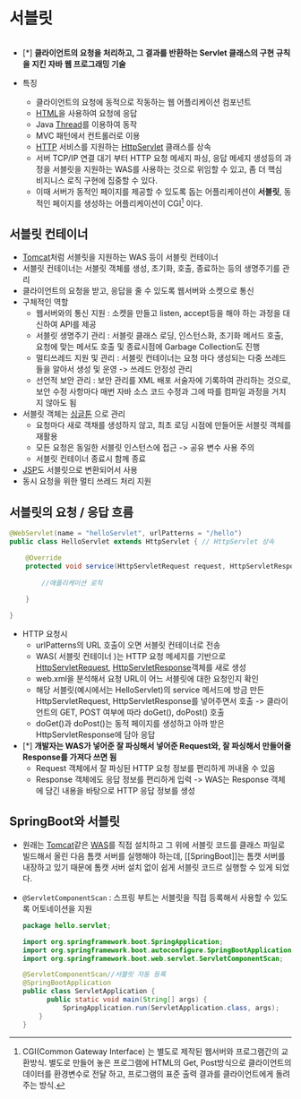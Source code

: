 # 서블릿

```table-of-contents
```

- [*] **클라이언트의 요청을 처리하고, 그 결과를 반환하는 Servlet 클래스의 구현 규칙을 지킨 자바 웹 프로그래밍 기술**

- 특징
	- 클라이언트의 요청에 동적으로 작동하는 웹 어플리케이션 컴포넌트
	- [HTML](../../미완성%20문서/HTML.md)을 사용하여 요청에 응답
	- Java [Thread](../Thread.md)를 이용하여 동작
	- MVC 패턴에서 컨트롤러로 이용
	- [HTTP](HTTP.md) 서비스를 지원하는 [HttpServlet](../../Spring/Spring%20MVC/HttpServlet.md) 클래스를 상속
	- 서버 TCP/IP 연결 대기 부터 HTTP 요청 메세지 파싱, 응답 메세지 생성등의 과정을 서블릿을 지원하는 WAS를 사용하는 것으로 위임할 수 있고, 좀 더 핵심 비지니스 로직 구현에 집중할 수 있다.
	- 이때 서버가 동적인 페이지를 제공할 수 있도록 돕는 어플리케이션이 **서블릿**, 동적인 페이지를 생성하는 어플리케이션이 CGI[^1] 이다.

## 서블릿 컨테이너


- [Tomcat](../../미완성%20문서/Tomcat.md)처럼 서블릿을 지원하는 WAS 등이 서블릿 컨테이너
- 서블릿 컨테이너는 서블릿 객체를 생성, 초기화, 호출, 종료하는 등의 생명주기를 관리
- 클라이언트의 요청을 받고, 응답을 줄 수 있도록 웹서버와 소켓으로 통신
- 구체적인 역할
	- 웹서버와의 통신 지원 : 소켓을 만들고 listen, accept등을 해야 하는 과정을 대신하여 API를 제공
	- 서블릿 생명주기 관리 : 서블릿 클래스 로딩, 인스턴스화, 초기화 메서드 호출, 요청에 맞는 메서도 호출 및 종료시점에 Garbage Collection도 진행
	- 멀티쓰레드 지원 및 관리 : 서블릿 컨테이너는 요청 마다 생성되는 다중 쓰레드들을 알아서 생성 및 운영 -> 쓰레드 안정성 관리
	- 선언적 보안 관리 : 보안 관리를 XML 배포 서술자에 기록하여 관리하는 것으로, 보안 수정 사항마다 매번 자바 소스 코드 수정과 그에 따를 컴파일 과정을 거치지 않아도 됨
- 서블릿 객체는 [싱글톤](../디자인%20패턴/싱글톤%20패턴.md) 으로 관리
	- 요청마다 새로 객채를 생성하지 않고, 최초 로딩 시점에 만들어둔 서블릿 객체를 재활용
	- 모든 요청은 동일한 서블릿 인스턴스에 접근 -> 공유 변수 사용 주의
	- 서블릿 컨테이너 종료시 함께 종료
- [JSP](../../미완성%20문서/JSP.md)도 서블릿으로 변환되어서 사용
- 동시 요청을 위한 멀티 쓰레드 처리 지원

## 서블릿의 요청 / 응답 흐름

```java
@WebServlet(name = "helloServlet", urlPatterns = "/hello")
public class HelloServlet extends HttpServlet { // HttpServlet 상속

	@Override
	protected void service(HttpServletRequest request, HttpServletResponse response) throws ServletException, IOException {
	
		//애플리케이션 로직
	
	}

}
```

- HTTP 요청시
	- urlPatterns의 URL 호출이 오면 서블릿 컨테이너로 전송
	- WAS( 서블릿 컨테이너 )는 HTTP 요청 메세지를 기반으로 [HttpServletRequest](../../Spring/Spring%20MVC/HttpServletRequest.md), [HttpServletResponse](../../Spring/Spring%20MVC/HttpServletResponse.md)객체를 새로 생성
	- web.xml을 분석해서 요청 URL이 어느 서블릿에 대한 요청인지 확인
	- 해당 서블릿(예시에서는 HelloServlet)의 service 메서드에 방금 만든 HttpServletRequest,  HttpServletResponse를 넣어주면서 호출 -> 클라이언트의 GET, POST 여부에 따라 doGet(), doPost() 호출
	- doGet()과 doPost()는 동적 페이지를 생성하고 아까 받은 HttpServletResponse에 담아 응답
- [*] **개발자는 WAS가 넣어준 잘 파싱해서 넣어준 Request와, 잘 파싱해서 만들어줄 Response를 가져다 쓰면 됨**
	- Request 객체에서 잘 파싱된 HTTP 요청 정보를 편리하게 꺼내올 수 있음
	- Response 객체에도 응답 정보를 편리하게 입력 -> WAS는 Response 객체에 담긴 내용을 바탕으로 HTTP 응답 정보를 생성


[^1]: CGI(Common Gateway Interface) 는 별도로 제작된 웹서버와 프로그램간의 교환방식. 별도로 만들어 놓은 프로그램에 HTML의 Get, Post방식으로 클라이언트의 데이터를 환경변수로 전달 하고, 프로그램의 표준 출력 결과를 클라이언트에게 돌려주는 방식.




## SpringBoot와 서블릿

- 원래는 [Tomcat](../../미완성%20문서/Tomcat.md)같은 [WAS](Web%20Application%20Server.md)를 직접 설치하고 그 위에 서블릿 코드를 클래스 파일로 빌드해서 올린 다음 톰캣 서버를 실행해야 하는데, [[SpringBoot]]는 톰캣 서버를 내장하고 있기 때문에 톰캣 서버 설치 없이 쉽게 서블릿 코드르 실행할 수 있게 되었다.

- `@ServletComponentScan` : 스프링 부트는 서블릿을 직접 등록해서 사용할 수 있도록 어토네이션을 지원
	```java
	package hello.servlet;
    
	import org.springframework.boot.SpringApplication;
	import org.springframework.boot.autoconfigure.SpringBootApplication;
	import org.springframework.boot.web.servlet.ServletComponentScan;
    
    @ServletComponentScan//서블릿 자동 등록 
    @SpringBootApplication  
    public class ServletApplication {
          public static void main(String[] args) {
              SpringApplication.run(ServletApplication.class, args);
        }
    }
	```
 